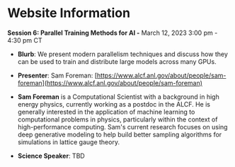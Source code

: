 # Website Information

**Session 6: Parallel Training Methods for AI -** March 12, 2023 3:00 pm - 4:30 pm CT

- **Blurb**: We present modern parallelism techniques and discuss how they can be used to train and distribute large models across many GPUs.

- **Presenter**: Sam Foreman: [https://www.alcf.anl.gov/about/people/sam-foreman](https://www.alcf.anl.gov/about/people/sam-foreman)

- **Sam Foreman** is a Computational Scientist with a background in high energy physics, currently working as a postdoc in the ALCF. He is generally interested in the application of machine learning to computational problems in physics, particularly within the context of high-performance computing. Sam's current research focuses on using deep generative modeling to help build better sampling algorithms for simulations in lattice gauge theory.
    

- **Science Speaker**: TBD